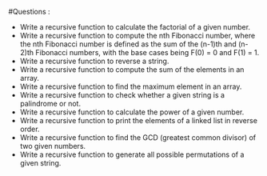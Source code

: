 #Questions : 

- Write a recursive function to calculate the factorial of a given number.
- Write a recursive function to compute the nth Fibonacci number, where the nth Fibonacci number is defined as the sum of the (n-1)th and (n-2)th Fibonacci numbers, with the base cases being F(0) = 0 and F(1) = 1.
- Write a recursive function to reverse a string.
- Write a recursive function to compute the sum of the elements in an array.
- Write a recursive function to find the maximum element in an array.
- Write a recursive function to check whether a given string is a palindrome or not.
- Write a recursive function to calculate the power of a given number.
- Write a recursive function to print the elements of a linked list in reverse order.
- Write a recursive function to find the GCD (greatest common divisor) of two given numbers.
- Write a recursive function to generate all possible permutations of a given string.



